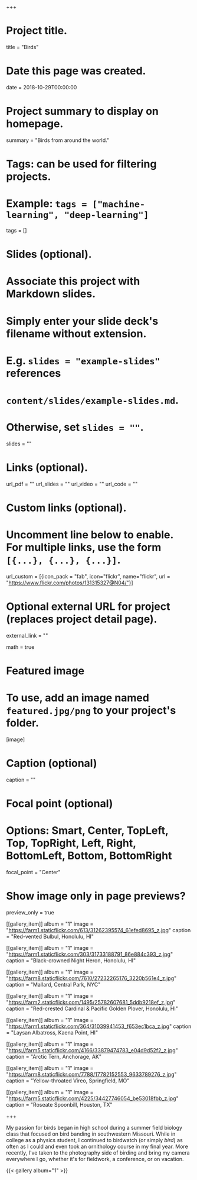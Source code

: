 +++
# Project title.
title = "Birds"

# Date this page was created.
date = 2018-10-29T00:00:00

# Project summary to display on homepage.
summary = "Birds from around the world."

# Tags: can be used for filtering projects.
# Example: `tags = ["machine-learning", "deep-learning"]`
tags = []

# Slides (optional).
#   Associate this project with Markdown slides.
#   Simply enter your slide deck's filename without extension.
#   E.g. `slides = "example-slides"` references 
#   `content/slides/example-slides.md`.
#   Otherwise, set `slides = ""`.
slides = ""

# Links (optional).
url_pdf = ""
url_slides = ""
url_video = ""
url_code = ""

# Custom links (optional).
#   Uncomment line below to enable. For multiple links, use the form `[{...}, {...}, {...}]`.
url_custom = [{icon_pack = "fab", icon="flickr", name="flickr", url = "https://www.flickr.com/photos/131315327@N04/"}]

# Optional external URL for project (replaces project detail page).
external_link = ""

math = true

# Featured image
# To use, add an image named `featured.jpg/png` to your project's folder. 
[image]
  # Caption (optional)
  caption = ""
  
  # Focal point (optional)
  # Options: Smart, Center, TopLeft, Top, TopRight, Left, Right, BottomLeft, Bottom, BottomRight
  focal_point = "Center"
  
  # Show image only in page previews?
  preview_only = true
  
[[gallery_item]]
album = "1"
image = "https://farm1.staticflickr.com/613/31262395574_61efed8695_z.jpg"
caption = "Red-vented Bulbul, Honolulu, HI"

[[gallery_item]]
album = "1"
image = "https://farm1.staticflickr.com/303/31733188791_86e884c393_z.jpg"
caption = "Black-crowned Night Heron, Honolulu, HI"

[[gallery_item]]
album = "1"
image = "https://farm8.staticflickr.com/7610/27232265176_3220b561e4_z.jpg"
caption = "Mallard, Central Park, NYC"

[[gallery_item]]
album = "1"
image = "https://farm2.staticflickr.com/1495/25782607681_5ddb9218ef_z.jpg"
caption = "Red-crested Cardinal & Pacific Golden Plover, Honolulu, HI"

[[gallery_item]]
album = "1"
image = "https://farm1.staticflickr.com/364/31039941453_f653ec1bca_z.jpg"
caption = "Laysan Albatross, Kaena Point, HI"

[[gallery_item]]
album = "1"
image = "https://farm5.staticflickr.com/4166/33879474783_e04d9d52f2_z.jpg"
caption = "Arctic Tern, Anchorage, AK"

[[gallery_item]]
album = "1"
image = "https://farm8.staticflickr.com/7788/17782152553_9633789276_z.jpg"
caption = "Yellow-throated Vireo, Springfield, MO"

[[gallery_item]]
album = "1"
image = "https://farm5.staticflickr.com/4225/34427746054_be53018fbb_z.jpg"
caption = "Roseate Spoonbill, Houston, TX"

+++

My passion for birds began in high school during a summer field biology class that focused on bird banding in southwestern Missouri. While in college as a physics student, I continued to birdwatch (or simply *bird*) as often as I could and even took an ornithology course in my final year. More recently, I've taken to the photography side of birding and bring my camera everywhere I go, whether it's for fieldwork, a conference, or on vacation.

{{< gallery album="1" >}}
